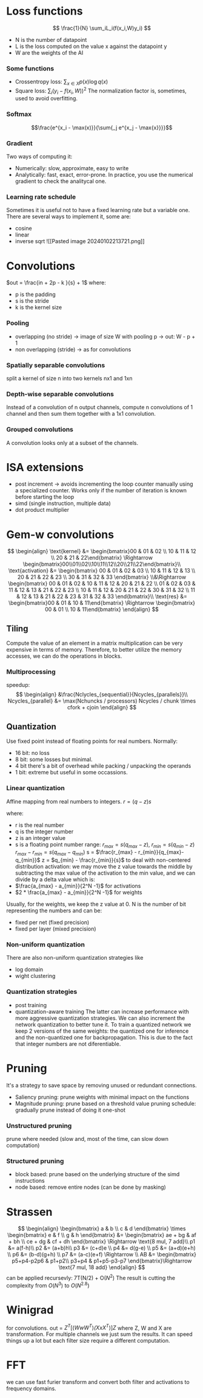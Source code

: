 
# Loss functions

$$
\frac{1}{N} \sum_iL_i(f(x_i,W)y_i)
$$
- N is the number of datapoint
- L is the loss computed on the value x against the datapoint y
- W are the weights of the AI
### Some functions
- Crossentropy loss: $\sum_{x \in X} p(x) \log q(x)$
- Square loss: $\sum_i(y_i - f(x_i,W))^2$
The normalization factor is, sometimes, used to avoid overfitting.

### Softmax
$$\frac{e^{x_i - \max(x)}}{\sum{_j e^{x_j - \max{x}}}}$$
### Gradient 

Two ways of computing it:
- Numerically: slow, approximate, easy to write
- Analytically: fast, exact, error-prone.
In practice, you use the numerical gradient to check the analitycal one.

### Learning rate schedule
Sometimes it is useful not to have a fixed learning rate but a variable one. There are several ways to implement it, some are:
- cosine
- linear
- inverse sqrt
![[Pasted image 20240102213721.png]]

# Convolutions

$out = \frac{in + 2p - k }{s} + 1$
where:
- p is the padding
- s is the stride
- k is the kernel size

### Pooling
- overlapping (no stride) -> image of size W with pooling p -> out: W - p + 1
- non overlapping (stride) -> as for convolutions

### Spatially separable convolutions
split a kernel of size n into two kernels nx1 and 1xn

### Depth-wise separable convolutions
Instead of a convolution of n output channels, compute n convolutions of 1 channel and then sum them together with a 1x1 convolution.
### Grouped convolutions
A convolution looks only at a subset of the channels.

# ISA extensions

- post increment -> avoids incrementing the loop counter manually using a specialized counter. Works only if the number of iteration is known before starting the loop
- simd (single instruction, multiple data)
- dot product multiplier

# Gem-w convolutions

$$
\begin{align}
\text{kernel} &= \begin{bmatrix}00 & 01 & 02 \\ 10 & 11 & 12 \\ 20 & 21 & 22\end{bmatrix} \Rightarrow \begin{bmatrix}00\\01\\02\\10\\11\\12\\20\\21\\22\end{bmatrix}\\
\text{activation} &= \begin{bmatrix}
00 & 01 & 02 & 03 \\
10 & 11 & 12 & 13 \\
20 & 21 & 22 & 23 \\
30 & 31 & 32 & 33
\end{bmatrix} \\&\Rightarrow 
\begin{bmatrix}  
00 & 01 & 02 & 10 & 11 & 12 & 20 & 21 & 22 \\
01 & 02 & 03 & 11 & 12 & 13 & 21 & 22 & 23 \\
10 & 11 & 12 & 20 & 21 & 22 & 30 & 31 & 32 \\
11 & 12 & 13 & 21 & 22 & 23 & 31 & 32 & 33
\end{bmatrix}\\
\text{res} &= \begin{bmatrix}00 & 01 & 10 & 11\end{bmatrix} \Rightarrow \begin{bmatrix} 00 & 01 \\ 10 & 11\end{bmatrix}
\end{align}
$$

## Tiling

Compute the value of an element in a matrix multiplication can be very expensive in terms of memory. Therefore, to better utilize the memory accesses, we can do the operations in blocks.

### Multiprocessing
speedup:
$$
\begin{align}
&\frac{Nclycles_{sequential}}{Ncycles_{parallels}}\\
Ncycles_{parallel} &= \max(Nchuncks / processors) Ncycles / chunk \times cfork + cjoin
\end{align}
$$

## Quantization

Use fixed point instead of floating points for real numbers. Normally:
- 16 bit: no loss
- 8 bit: some losses but minimal.
- 4 bit there's a bit of overhead while packing / unpacking the operands
- 1 bit: extreme but useful in some occassions.

### Linear quantization
Affine mapping from real numbers to integers.
$r = (q -z) s$

where:
- r is the real number
- q is the integer number
- z is an integer value
- s is a floating point number 
range: $r_{max} = s(q_{max} -z)$, $r_{min} = s(q_{min} - z)$
$r_{max} - r_{min} = s(q_{max} - q_{min})$
s = $\frac{r_{max} - r_{min}}{q_{max}-q_{min}}$
z = $q_{min} - \frac{r_{min}}{s}$
to deal with non-centered distribution activation:
we may move the z value towards the middle by subtracting the max value of the activation to the min value, and we can divide by a delta value which is:
- $\frac{a_{max} - a_{min}}{2^N -1}$ for activations 
- $2 * \frac{a_{max} - a_{min}}{2^N -1}$ for weights

Usually, for the weights, we keep the z value at 0.
N is the number of bit representing the numbers and can be:
- fixed per net (fixed precision)
- fixed per layer (mixed precision)

### Non-uniform quantization
There are also non-uniform quantization strategies like
- log domain
- wight clustering

### Quantization strategies
- post training
- quantization-aware training
The latter can increase performance with more aggressive quantization strategies.
We can also increment the network quantization to better tune it. 
To train a quantized network we keep 2 versions of the same weights: the quantized one for inference and the non-quantized one for backpropagation. This is due to the fact that integer numbers are not diferentiable.

# Pruning
It's a strategy to save space by removing unused or redundant connections.
- Saliency pruning: prune weights with minimal impact on the functions
- Magnitude pruning: prune based on a threshold value
pruning schedule: gradually prune instead of doing it one-shot
### Unstructured pruning
prune where needed (slow and, most of the time, can slow down computation)

### Structured pruning
- block based: prune based on the underlying structure of the simd instructions
- node based: remove entire nodes (can be done by masking)

# Strassen

$$
\begin{align}
\begin{bmatrix}
a & b \\
c & d
\end{bmatrix} \times
\begin{bmatrix}
e & f \\
g & h
\end{bmatrix} &= 
\begin{bmatrix}
ae + bg & af + bh  \\
ce + dg & cf + dh
\end{bmatrix} \Rightarrow \text{8 mul, 7 add}\\
p1 &= a(f-h)\\
p2 &= (a+b)h\\
p3 &= (c+d)e \\
p4 &= d(g-e) \\
p5 &= (a+d)(e+h) \\
p6 &= (b-d)(g+h) \\
p7 &= (a-c)(e+f) \Rightarrow \\
AB &= 
\begin{bmatrix}
p5+p4-p2p6 & p1+p2\\
p3+p4 & p1+p5-p3-p7 
\end{bmatrix}\Rightarrow \text{7 mul, 18 add}
\end{align} 
$$
can be applied recursevly: 7T(N/2) + O($N^2$) 
The result is cutting the complexity from $O(N^3)$ to $O(N^{2.8})$

# Winigrad

for convolutions.
out = $Z^T[(WwW^T) \dot (XxX^T)]Z$
where Z, W and X are transformation. For multiple channels we just sum the results. It can speed things up a lot but each filter size require a different computation.

# FFT
we can use fast furier transform and convert both filter and activations to frequency domains.